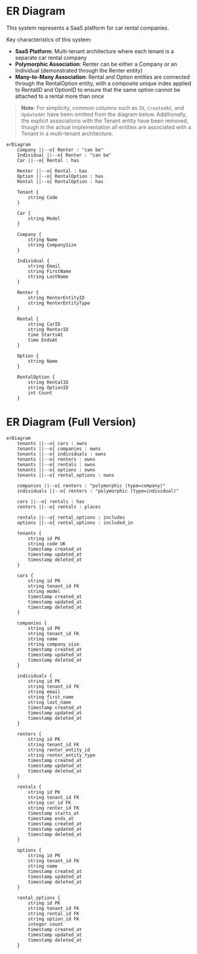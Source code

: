 # ER Diagram

This system represents a SaaS platform for car rental companies.

Key characteristics of this system:

- **SaaS Platform**: Multi-tenant architecture where each tenant is a separate car rental company
- **Polymorphic Association**: Renter can be either a Company or an Individual (demonstrated through the Renter entity)
- **Many-to-Many Association**: Rental and Option entities are connected through the RentalOption entity, with a composite unique index applied to RentalID and OptionID to ensure that the same option cannot be attached to a rental more than once

> **Note**: For simplicity, common columns such as `ID`, `CreatedAt`, and `UpdatedAt` have been omitted from the diagram below. Additionally, the explicit associations with the Tenant entity have been removed, though in the actual implementation all entities are associated with a Tenant in a multi-tenant architecture.

```mermaid
erDiagram
    Company ||--o{ Renter : "can be"
    Individual ||--o{ Renter : "can be"
    Car ||--o{ Rental : has

    Renter ||--o{ Rental : has
    Option ||--o{ RentalOption : has
    Rental ||--o{ RentalOption : has

    Tenant {
        string Code
    }

    Car {
        string Model
    }

    Company {
        string Name
        string CompanySize
    }

    Individual {
        string Email
        string FirstName
        string LastName
    }

    Renter {
        string RenterEntityID
        string RenterEntityType
    }

    Rental {
        string CarID
        string RenterID
        time StartsAt
        time EndsAt
    }

    Option {
        string Name
    }

    RentalOption {
        string RentalID
        string OptionID
        int Count
    }
```

# ER Diagram (Full Version)

```mermaid
erDiagram
    tenants ||--o{ cars : owns
    tenants ||--o{ companies : owns
    tenants ||--o{ individuals : owns
    tenants ||--o{ renters : owns
    tenants ||--o{ rentals : owns
    tenants ||--o{ options : owns
    tenants ||--o{ rental_options : owns

    companies ||--o{ renters : "polymorphic (type=company)"
    individuals ||--o{ renters : "polymorphic (type=individual)"

    cars ||--o{ rentals : has
    renters ||--o{ rentals : places

    rentals ||--o{ rental_options : includes
    options ||--o{ rental_options : included_in

    tenants {
        string id PK
        string code UK
        timestamp created_at
        timestamp updated_at
        timestamp deleted_at
    }

    cars {
        string id PK
        string tenant_id FK
        string model
        timestamp created_at
        timestamp updated_at
        timestamp deleted_at
    }

    companies {
        string id PK
        string tenant_id FK
        string name
        string company_size
        timestamp created_at
        timestamp updated_at
        timestamp deleted_at
    }

    individuals {
        string id PK
        string tenant_id FK
        string email
        string first_name
        string last_name
        timestamp created_at
        timestamp updated_at
        timestamp deleted_at
    }

    renters {
        string id PK
        string tenant_id FK
        string renter_entity_id
        string renter_entity_type
        timestamp created_at
        timestamp updated_at
        timestamp deleted_at
    }

    rentals {
        string id PK
        string tenant_id FK
        string car_id FK
        string renter_id FK
        timestamp starts_at
        timestamp ends_at
        timestamp created_at
        timestamp updated_at
        timestamp deleted_at
    }

    options {
        string id PK
        string tenant_id FK
        string name
        timestamp created_at
        timestamp updated_at
        timestamp deleted_at
    }

    rental_options {
        string id PK
        string tenant_id FK
        string rental_id FK
        string option_id FK
        integer count
        timestamp created_at
        timestamp updated_at
        timestamp deleted_at
    }
```
